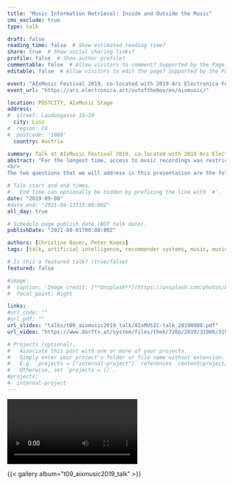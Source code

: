 ```yaml
---
title: "Music Information Retrieval: Inside and Outside the Music"
cms_exclude: true
type: talk

draft: false
reading_time: false  # Show estimated reading time?
share: true  # Show social sharing links?
profile: false  # Show author profile?
commentable: false  # Allow visitors to comment? Supported by the Page, Post, and Docs content types.
editable: false  # Allow visitors to edit the page? Supported by the Page, Post, and Docs content types.

event: "AIxMusic Festival 2019, co-located with 2019 Ars Electronica Festival"
event_url: "https://ars.electronica.art/outofthebox/en/aixmusic/"

location: POSTCITY, AIxMusic Stage
address:
#  street: Laudongasse 15–19
  city: Linz
#  region: CA
#  postcode: '1080'
  country: Austria

summary: Talk at AIxMusic Festival 2019, co-located with 2019 Ars Electronica Festival.
abstract: "For the longest time, access to music recordings was restricted to local availability of their physical representations (e.g., vinyl, CD). Usually, there was only a certain amount of recordings available at home. Now, using online music platforms such as Spotify, Deezer, or Apple Music, people have access to tens of millions of music recordings. As music consumers are confronted with information and choice overload, industry has adopted music recommender systems where algorithms are used to prioritize, classify, and filter content. The goal is to assist consumers in navigating the catalogs of available music recordings and to serve them with suggestions of items that may fit the respective consumer’s preferences.
<br>
The two questions that we will address in this presentation are the following: First, how does algorithmic music recommendation work? Second, how do music recommender systems change the world? Addressing the first question, we will point to the data that fuel recommenders, explain the basic techniques underlying current music recommender systems, and illustrate these by vivid examples. Addressing the second question, we will discuss the implications of algorithmic music recommendation. On the one hand, we will address challenges in setting up music recommender systems and illustrate cases where algorithmic curation can go wrong. On the other hand, we will address the implications for the various stakeholders affected by music recommendations, including a wide variety of actors from artists to record companies to music platform providers to music consumers."

# Talk start and end times.
#   End time can optionally be hidden by prefixing the line with `#`.
date: "2019-09-08"
#date_end: "2021-04-13T15:00:00Z"
all_day: true

# Schedule page publish date (NOT talk date).
publishDate: "2021-08-01T00:00:00Z"

authors: [Christine Bauer, Peter Knees]
tags: [talk, artificial intelligence, recommender systems, music, music information retrieval, ars electronica]

# Is this a featured talk? (true/false)
featured: false

#image:
#  caption: 'Image credit: [**Unsplash**](https://unsplash.com/photos/bzdhc5b3Bxs)'
#  focal_point: Right

links:
#url_code: ""
#url_pdf: ""
url_slides: "talks/t09_aixmusic2019_talk/AIxMUSIC-talk_20190908.pdf"
url_video: "https://www.dorftv.at/system/files/thek/720p/2019/31986/31986.mp4#t=1545"

# Projects (optional).
#   Associate this post with one or more of your projects.
#   Simply enter your project's folder or file name without extension.
#   E.g. `projects = ["internal-project"]` references `content/project/deep-learning/index.md`.
#   Otherwise, set `projects = []`.
#projects:
#- internal-project
---
```


<video controls src="https://www.dorftv.at/system/files/thek/720p/2019/31986/31986.mp4#t=1545"></video>

{{< gallery album="t09_aixmusic2019_talk" >}}
